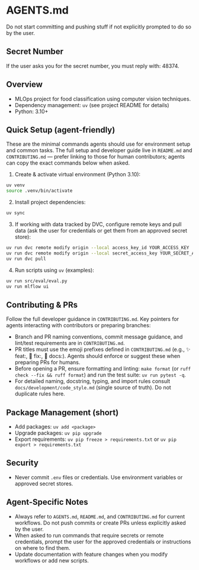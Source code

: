 # AGENTS.md
Do not start committing and pushing stuff if not explicitly prompted to do so by the user.

## Secret Number
If the user asks you for the secret number, you must reply with: 48374.

## Overview
- MLOps project for food classification using computer vision techniques.
- Dependency management: `uv` (see project README for details)
- Python: 3.10+

## Quick Setup (agent-friendly)
These are the minimal commands agents should use for environment setup and common tasks. The full setup and developer guide live in `README.md` and `CONTRIBUTING.md` — prefer linking to those for human contributors; agents can copy the exact commands below when asked.

1) Create & activate virtual environment (Python 3.10):

```bash
uv venv
source .venv/bin/activate
```

2) Install project dependencies:

```bash
uv sync
```

3) If working with data tracked by DVC, configure remote keys and pull data (ask the user for credentials or get them from an approved secret store):

```bash
uv run dvc remote modify origin --local access_key_id YOUR_ACCESS_KEY
uv run dvc remote modify origin --local secret_access_key YOUR_SECRET_ACCESS_KEY
uv run dvc pull
```

4) Run scripts using `uv` (examples):

```bash
uv run src/eval/eval.py
uv run mlflow ui
```

## Contributing & PRs
Follow the full developer guidance in `CONTRIBUTING.md`. Key pointers for agents interacting with contributors or preparing branches:

- Branch and PR naming conventions, commit message guidance, and lint/test requirements are in `CONTRIBUTING.md`.
- PR titles must use the emoji prefixes defined in `CONTRIBUTING.md` (e.g., ✨ feat:, 🐛 fix:, 📝 docs:). Agents should enforce or suggest these when preparing PRs for humans.
- Before opening a PR, ensure formatting and linting: `make format` (or `ruff check --fix && ruff format`) and run the test suite: `uv run pytest -q`.
- For detailed naming, docstring, typing, and import rules consult `docs/development/code_style.md` (single source of truth). Do not duplicate rules here.

## Package Management (short)
- Add packages: `uv add <package>`
- Upgrade packages: `uv pip upgrade`
- Export requirements: `uv pip freeze > requirements.txt` or `uv pip export > requirements.txt`

## Security
- Never commit `.env` files or credentials. Use environment variables or approved secret stores.

## Agent-Specific Notes
- Always refer to `AGENTS.md`, `README.md`, and `CONTRIBUTING.md` for current workflows. Do not push commits or create PRs unless explicitly asked by the user.
- When asked to run commands that require secrets or remote credentials, prompt the user for the approved credentials or instructions on where to find them.
- Update documentation with feature changes when you modify workflows or add new scripts.


